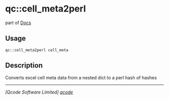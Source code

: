 qc::cell_meta2perl
==================

part of [Docs](../index.md)

Usage
-----
`qc::cell_meta2perl cell_meta`

Description
-----------
Converts excel cell meta data from a nested dict to a perl hash of hashes

----------------------------------
*[Qcode Software Limited] [qcode]*

[qcode]: http://www.qcode.co.uk "Qcode Software"